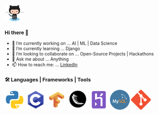 ![](https://github.com/AkhileshThite/Portfolio/blob/master/Logos/octocat.png)
### Hi there 👋

- 🔭 I’m currently working on ... AI | ML | Data Science
- 🌱 I’m currently learning ... Django
- 🔗 I’m looking to collaborate on ... Open-Source Projects | Hackathons
- 💬 Ask me about ... Anything
- 📫 How to reach me: ... [LinkedIn](https://www.linkedin.com/in/akhileshthite/)

### 🛠️ Languages | Frameworks | Tools
![](https://github.com/AkhileshThite/Portfolio/blob/master/Logos/python.png)
![](https://github.com/AkhileshThite/Portfolio/blob/master/Logos/c.png)
![](https://github.com/AkhileshThite/Portfolio/blob/master/Logos/tf.png)
![](https://github.com/AkhileshThite/Portfolio/blob/master/Logos/flask.png)
![](https://github.com/AkhileshThite/Portfolio/blob/master/Logos/heroku.png)
![](https://github.com/AkhileshThite/Portfolio/blob/master/Logos/mysql.png)
![](https://github.com/AkhileshThite/Portfolio/blob/master/Logos/git.png)


